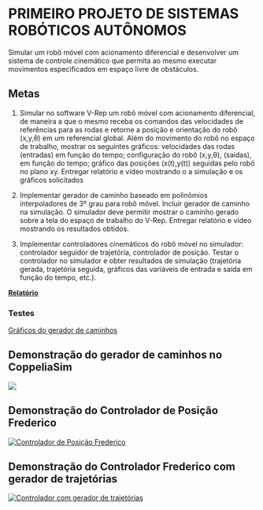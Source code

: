 # PRIMEIRO PROJETO DE SISTEMAS ROBÓTICOS AUTÔNOMOS

Simular um robô móvel com acionamento diferencial e desenvolver
um sistema de controle cinemático que permita ao mesmo executar
movimentos especificados em espaço livre de obstáculos.


## Metas

1. Simular no software V-Rep um robô móvel com acionamento
diferencial, de maneira a que o mesmo receba os comandos das
velocidades de referências para as rodas e retorne a posição e
orientação do robô (x,y,&theta;) em um referencial global. Além do
movimento do robô no espaço de trabalho, mostrar os
seguintes gráficos: velocidades das rodas (entradas) em função
do tempo; configuração do robô (x,y,&theta;), (saídas), em função do
tempo; gráfico das posições (x(t),y(t)) seguidas pelo robô no
plano xy. Entregar relatório e vídeo mostrando o a simulação e
os gráficos solicitados

2. Implementar gerador de caminho baseado em polinômios
interpoladores de 3º grau para robô móvel. Incluir gerador de
caminho na simulação. O simulador deve permitir mostrar o
caminho gerado sobre a tela do espaço de trabalho do V-Rep.
Entregar relatório e vídeo mostrando os resultados obtidos.

3. Implementar controladores cinemáticos do robô móvel no
simulador: controlador seguidor de trajetória, controlador de
posição. Testar o controlador no simulador e obter resultados
de simulação (trajetória gerada, trajetória seguida, gráficos das
variáveis de entrada e saída em função do tempo, etc.).


[__Relatório__](Relatorio_Seminario_Sistemas_Roboticos_primeiro_projeto.pdf)

### Testes

[Gráficos do gerador de caminhos](gerador_de_caminhos_plot.md)




## Demonstração do gerador de caminhos no CoppeliaSim
![](https://youtu.be/eXVkFRJU0hI)


## Demonstração do Controlador de Posição Frederico
[![Controlador de Posição Frederico](https://img.youtube.com/vi/OEe0XtFPN4g/maxresdefault.jpg)](https://youtu.be/OEe0XtFPN4g)



## Demonstração do Controlador Frederico com gerador de trajetórias
[![Controlador com gerador de trajetórias](https://img.youtube.com/vi/pNImd-6fzWw/maxresdefault.jpg)](https://youtu.be/pNImd-6fzWw)


